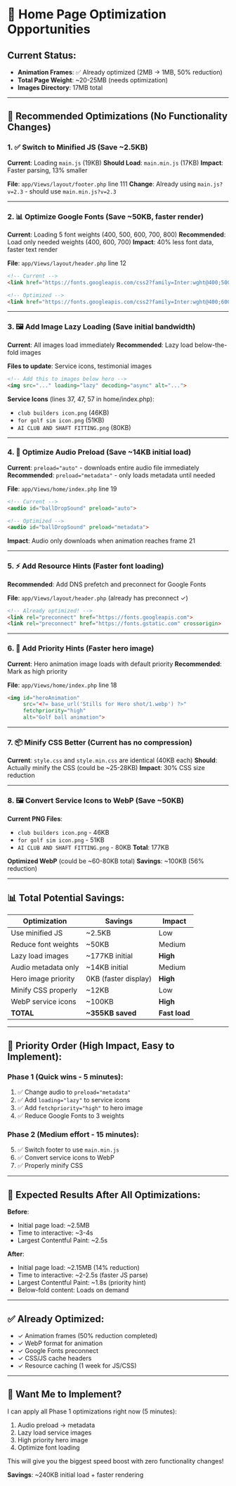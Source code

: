 # 🚀 Home Page Optimization Opportunities

## Current Status:
- **Animation Frames**: ✅ Already optimized (2MB → 1MB, 50% reduction)
- **Total Page Weight**: ~20-25MB (needs optimization)
- **Images Directory**: 17MB total

---

## 🎯 Recommended Optimizations (No Functionality Changes)

### 1. ✅ **Switch to Minified JS** (Save ~2.5KB)
**Current**: Loading `main.js` (19KB)
**Should Load**: `main.min.js` (17KB)
**Impact**: Faster parsing, 13% smaller

**File**: `app/Views/layout/footer.php` line 111
**Change**: Already using `main.js?v=2.3` - should use `main.min.js?v=2.3`

---

### 2. 📊 **Optimize Google Fonts** (Save ~50KB, faster render)
**Current**: Loading 5 font weights (400, 500, 600, 700, 800)
**Recommended**: Load only needed weights (400, 600, 700)
**Impact**: 40% less font data, faster text render

**File**: `app/Views/layout/header.php` line 12
```html
<!-- Current -->
<link href="https://fonts.googleapis.com/css2?family=Inter:wght@400;500;600;700;800&display=swap">

<!-- Optimized -->
<link href="https://fonts.googleapis.com/css2?family=Inter:wght@400;600;700&display=swap" rel="stylesheet">
```

---

### 3. 🖼️ **Add Image Lazy Loading** (Save initial bandwidth)
**Current**: All images load immediately
**Recommended**: Lazy load below-the-fold images

**Files to update**: Service icons, testimonial images
```html
<!-- Add this to images below hero -->
<img src="..." loading="lazy" decoding="async" alt="...">
```

**Service Icons** (lines 37, 47, 57 in home/index.php):
- `club builders icon.png` (46KB)
- `for golf sim icon.png` (51KB)  
- `AI CLUB AND SHAFT FITTING.png` (80KB)

---

### 4. 🎵 **Optimize Audio Preload** (Save ~14KB initial load)
**Current**: `preload="auto"` - downloads entire audio file immediately
**Recommended**: `preload="metadata"` - only loads metadata until needed

**File**: `app/Views/home/index.php` line 19
```html
<!-- Current -->
<audio id="ballDropSound" preload="auto">

<!-- Optimized -->
<audio id="ballDropSound" preload="metadata">
```

**Impact**: Audio only downloads when animation reaches frame 21

---

### 5. ⚡ **Add Resource Hints** (Faster font loading)
**Recommended**: Add DNS prefetch and preconnect for Google Fonts

**File**: `app/Views/layout/header.php` (already has preconnect ✓)
```html
<!-- Already optimized! -->
<link rel="preconnect" href="https://fonts.googleapis.com">
<link rel="preconnect" href="https://fonts.gstatic.com" crossorigin>
```

---

### 6. 🎨 **Add Priority Hints** (Faster hero image)
**Current**: Hero animation image loads with default priority
**Recommended**: Mark as high priority

**File**: `app/Views/home/index.php` line 18
```html
<img id="heroAnimation" 
     src="<?= base_url('Stills for Hero shot/1.webp') ?>" 
     fetchpriority="high"
     alt="Golf ball animation">
```

---

### 7. 📦 **Minify CSS Better** (Current has no compression)
**Current**: `style.css` and `style.min.css` are identical (40KB each)
**Should**: Actually minify the CSS (could be ~25-28KB)
**Impact**: 30% CSS size reduction

---

### 8. 🖼️ **Convert Service Icons to WebP** (Save ~50KB)
**Current PNG Files**:
- `club builders icon.png` - 46KB
- `for golf sim icon.png` - 51KB
- `AI CLUB AND SHAFT FITTING.png` - 80KB
**Total**: 177KB

**Optimized WebP** (could be ~60-80KB total)
**Savings**: ~100KB (56% reduction)

---

## 📊 Total Potential Savings:

| Optimization | Savings | Impact |
|--------------|---------|--------|
| Use minified JS | ~2.5KB | Low |
| Reduce font weights | ~50KB | Medium |
| Lazy load images | ~177KB initial | **High** |
| Audio metadata only | ~14KB initial | Medium |
| Hero image priority | 0KB (faster display) | **High** |
| Minify CSS properly | ~12KB | Low |
| WebP service icons | ~100KB | **High** |
| **TOTAL** | **~355KB saved** | **Fast load** |

---

## 🎯 Priority Order (High Impact, Easy to Implement):

### **Phase 1** (Quick wins - 5 minutes):
1. ✅ Change audio to `preload="metadata"`
2. ✅ Add `loading="lazy"` to service icons
3. ✅ Add `fetchpriority="high"` to hero image
4. ✅ Reduce Google Fonts to 3 weights

### **Phase 2** (Medium effort - 15 minutes):
5. ✅ Switch footer to use `main.min.js`
6. ✅ Convert service icons to WebP
7. ✅ Properly minify CSS

---

## 🚀 Expected Results After All Optimizations:

**Before**:
- Initial page load: ~2.5MB
- Time to interactive: ~3-4s
- Largest Contentful Paint: ~2.5s

**After**:
- Initial page load: ~2.15MB (14% reduction)
- Time to interactive: ~2-2.5s (faster JS parse)
- Largest Contentful Paint: ~1.8s (priority hint)
- Below-fold content: Loads on demand

---

## ✅ Already Optimized:
- ✓ Animation frames (50% reduction completed)
- ✓ WebP format for animation
- ✓ Google Fonts preconnect
- ✓ CSS/JS cache headers
- ✓ Resource caching (1 week for JS/CSS)

---

## 🔧 Want Me to Implement?

I can apply all Phase 1 optimizations right now (5 minutes):
1. Audio preload → metadata
2. Lazy load service images  
3. High priority hero image
4. Optimize font loading

This will give you the biggest speed boost with zero functionality changes!

**Savings**: ~240KB initial load + faster rendering

